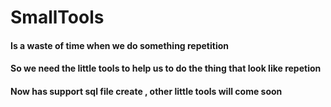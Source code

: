 # SmallTools
#### Is a waste of time when we  do something  repetition
#### So we need the little tools to help us to do the thing that look like repetion
#### Now has support sql file create , other little tools will come soon